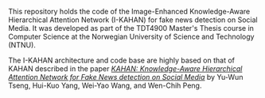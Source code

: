 This repository holds the code of the Image-Enhanced Knowledge-Aware Hierarchical Attention Network (I-KAHAN) for fake news detection on Social Media. It was developed as part of the TDT4900 Master's Thesis course in Computer Science at the Norwegian University of Science and Technology (NTNU). 

The I-KAHAN architecture and code base are highly based on that of KAHAN described in the paper [_KAHAN: Knowledge-Aware Hierarchical Attention Network for Fake News detection on Social Media_](https://dl.acm.org/doi/10.1145/3487553.3524664) by Yu-Wun Tseng, Hui-Kuo Yang, Wei-Yao Wang, and Wen-Chih Peng. 





